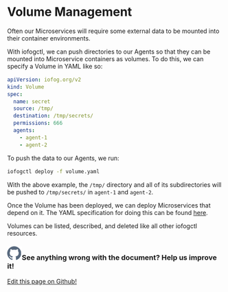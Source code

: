 # Volume Management

Often our Microservices will require some external data to be mounted into their container environments.

With iofogctl, we can push directories to our Agents so that they can be mounted into Microservice containers as volumes. To do this, we can specify a Volume in YAML like so:

```yaml
apiVersion: iofog.org/v2
kind: Volume
spec:
  name: secret
  source: /tmp/
  destination: /tmp/secrets/
  permissions: 666
  agents:
    - agent-1
    - agent-2
```

To push the data to our Agents, we run:

```bash
iofogctl deploy -f volume.yaml
```

With the above example, the `/tmp/` directory and all of its subdirectories will be pushed to `/tmp/secrets/` in `agent-1` and `agent-2`.

Once the Volume has been deployed, we can deploy Microservices that depend on it. The YAML specification for doing this can be found [here](http://iofog.staging.edgeworx.io/docs/2.1/reference-iofogctl/reference-application.html#microservices).

Volumes can be listed, described, and deleted like all other iofogctl resources.

<aside class="notifications contribute">
  <h3><img src="/images/icos/ico-github.svg" alt="">See anything wrong with the document? Help us improve it!</h3>
  <a href="https://github.com/eclipse-iofog/iofog.org/edit/develop/content/docs/2.1/agent-management/volumes.md"
    target="_blank">
    <p>Edit this page on Github!</p>
  </a>
</aside>
